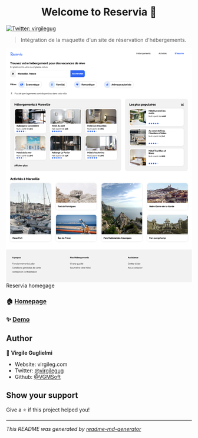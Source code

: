 <h1 align="center">Welcome to Reservia 👋</h1>
<p>
  <a href="https://twitter.com/virgilegug" target="_blank">
    <img alt="Twitter: virgilegug" src="https://img.shields.io/twitter/follow/virgilegug.svg?style=social" />
  </a>
</p>

> Intégration de la maquette d'un site de réservation d'hébergements.

<img align="center" src="./snapshot.png" alt="Snapshot homepage"/>
<span align="center">Reservia homegage</span>

### 🏠 [Homepage](https://github.com/VGMSoft/VirgileGuglielmi_2_17112020)

### ✨ [Demo](https://vgmsoft.github.io/VirgileGuglielmi_2_17112020/)

## Author

👤 **Virgile Guglielmi**

* Website: virgileg.com
* Twitter: [@virgilegug](https://twitter.com/virgilegug)
* Github: [@VGMSoft](https://github.com/VGMSoft)

## Show your support

Give a ⭐️ if this project helped you!

***
_This README was generated by [readme-md-generator](https://github.com/kefranabg/readme-md-generator)_